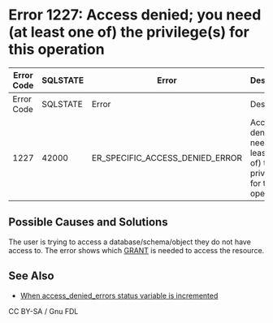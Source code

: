
# Error 1227: Access denied; you need (at least one of) the privilege(s) for this operation


| Error Code | SQLSTATE | Error | Description |
| --- | --- | --- | --- |
| Error Code | SQLSTATE | Error | Description |
| 1227 | 42000 | ER_SPECIFIC_ACCESS_DENIED_ERROR | Access denied; you need (at least one of) the %s privilege(s) for this operation |




## Possible Causes and Solutions


The user is trying to access a database/schema/object they do not have access to. The error shows which [GRANT](../../../../sql-statements-and-structure/sql-statements/account-management-sql-commands/grant.md) is needed to access the resource.


## See Also


* [When access_denied_errors status variable is incremented](../../../../../security/user-account-management/incrementing-of-the-access_denied_errors-status-variable.md)


CC BY-SA / Gnu FDL

